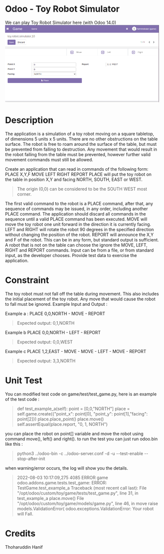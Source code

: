 Odoo - Toy Robot Simulator
=======================
We can play Toy Robot Simulator here (with Odoo 14.0)
![alt text](https://github.com/thoharuddin/toy_robot_simulator/blob/main/game/static/description.png "Description")

Description
========
The application is a simulation of a toy robot moving on a square tabletop, of dimensions 5 units x 5 units.
There are no other obstructions on the table surface.
The robot is free to roam around the surface of the table, but must be prevented from falling to destruction. Any movement that would result in the robot falling from the table must be prevented, however further valid movement commands must still be allowed.

Create an application that can read in commands of the following form:
PLACE X,Y,F MOVE LEFT RIGHT REPORT
PLACE will put the toy robot on the table in position X,Y and facing NORTH, SOUTH, EAST or WEST.
> The origin (0,0) can be considered to be the SOUTH WEST most corner.

The first valid command to the robot is a PLACE command, after that, any sequence of commands may be issued, in any order, including another PLACE command. The application should discard all commands in the sequence until a valid PLACE command has been executed.
MOVE will move the toy robot one unit forward in the direction it is currently facing.
LEFT and RIGHT will rotate the robot 90 degrees in the specified direction without changing the position of the robot. REPORT will announce the X,Y and F of the robot.
This can be in any form, but standard output is sufficient.
A robot that is not on the table can choose the ignore the MOVE, LEFT, RIGHT and REPORT commands.
Input can be from a file, or from standard input, as the developer chooses. Provide test data to exercise the application.

Constraint
========

The toy robot must not fall off the table during movement. This also includes the initial placement of the toy robot. Any move that would cause the robot to fall must be ignored.
Example Input and Output :

Example a : PLACE 0,0,NORTH - MOVE - REPORT
> Expected output: 0,1,NORTH

Example b PLACE 0,0,NORTH - LEFT - REPORT
> Expected output: 0,0,WEST

Example c PLACE 1,2,EAST - MOVE - MOVE - LEFT - MOVE - REPORT
> Expected output: 3,3,NORTH

Unit Test
========
You can modified test code on game/test/test_game.py, here is an example of the test code :
> def test_example_a(self):
>         point = [0,0,"NORTH"]
>         place = self.game.create({"point_x": point[0], "point_y": point[1],"facing": point[2]})
>         place.place_point()
>         place.move()
>         self.assertEqual(place.report, "0, 1, NORTH")

you can place the robot on point[] variable and move the robot using command move(), left() and right().
to run the test you can just run odoo.bin like this :
> python3 ../odoo-bin -c ../odoo-server.conf -d <database> -u <module> --test-enable --stop-after-init

when warning/error occurs, the log will show you the details.
> 2022-08-03 10:17:09,275 4085 ERROR game odoo.addons.game.tests.test_game: ERROR: TestGame.test_example_a
> Traceback (most recent call last):
>   File "/opt/odoo/custom/toy/game/tests/test_game.py", line 31, in test_example_a
>     place.move()
>   File "/opt/odoo/custom/toy/game/models/game.py", line 46, in move
>     raise models.ValidationError(
> odoo.exceptions.ValidationError: Your robot will Fall.


Credits
=======
Thoharuddin Hanif
